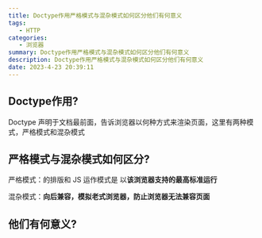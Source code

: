 ```yaml
---
title: Doctype作用严格模式与混杂模式如何区分他们有何意义
tags: 
   - HTTP
categories: 
   - 浏览器
summary: Doctype作用严格模式与混杂模式如何区分他们有何意义
description: Doctype作用严格模式与混杂模式如何区分他们有何意义
date: 2023-4-23 20:39:11
---
```



## Doctype作用?

Doctype 声明于文档最前面，告诉浏览器以何种方式来渲染页面，这里有两种模式，严格模式和混杂模式



## 严格模式与混杂模式如何区分?

严格模式：的排版和 JS 运作模式是 以**该浏览器支持的最高标准运行**

混杂模式：**向后兼容，模拟老式浏览器，防止浏览器无法兼容页面**



## 他们有何意义?